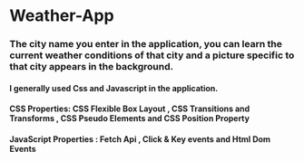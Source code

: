# Weather-App

### The city name you enter in the application, you can learn the current weather conditions of that city and a picture specific to that city appears in the background.

#### I generally used Css and Javascript in the application.
#### CSS Properties: CSS Flexible Box Layout , CSS Transitions and Transforms , CSS Pseudo Elements and CSS Position Property
#### JavaScript Properties : Fetch Api , Click & Key events and Html Dom Events

